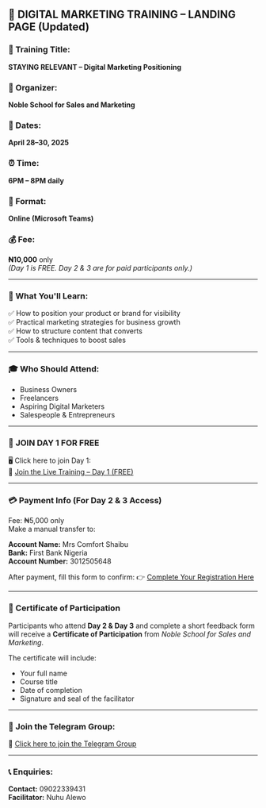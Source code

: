 ## 🎯 DIGITAL MARKETING TRAINING – LANDING PAGE (Updated)

### 🚀 Training Title:
**STAYING RELEVANT – Digital Marketing Positioning**

### 🏫 Organizer:
**Noble School for Sales and Marketing**

### 📅 Dates:
**April 28–30, 2025**

### ⏰ Time:
**6PM – 8PM daily**

### 📍 Format:
**Online (Microsoft Teams)**

### 💰 Fee:
**₦10,000** only  
*(Day 1 is FREE. Day 2 & 3 are for paid participants only.)*

---

### 📌 What You'll Learn:
✅ How to position your product or brand for visibility  
✅ Practical marketing strategies for business growth  
✅ How to structure content that converts  
✅ Tools & techniques to boost sales

---

### 🎓 Who Should Attend:
- Business Owners
- Freelancers
- Aspiring Digital Marketers
- Salespeople & Entrepreneurs

---

### 📢 **JOIN DAY 1 FOR FREE**

🖥️ Click here to join Day 1:  
🔗 [Join the Live Training – Day 1 (FREE)](https://teams.live.com/meet/9325330989907?p=dxmus23mSSGAUsuAdL)

---

### 💳 Payment Info (For Day 2 & 3 Access)
Fee: ₦5,000 only  
Make a manual transfer to:

**Account Name:** Mrs Comfort Shaibu  
**Bank:** First Bank Nigeria  
**Account Number:** 3012505648

After payment, fill this form to confirm:
👉 [Complete Your Registration Here](https://tally.so/r/nPPlAB)

---

### 📜 Certificate of Participation
Participants who attend **Day 2 & Day 3** and complete a short feedback form will receive a **Certificate of Participation** from *Noble School for Sales and Marketing*.

The certificate will include:
- Your full name  
- Course title  
- Date of completion  
- Signature and seal of the facilitator

---

### 👥 Join the Telegram Group:
🔗 [Click here to join the Telegram Group](https://t.me/+LUuJzCxP6BxkOGVk)

---

### 📞 Enquiries:
**Contact:** 09022339431  
**Facilitator:** Nuhu Alewo
